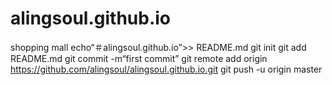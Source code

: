 # alingsoul.github.io
shopping mall
echo“＃alingsoul.github.io”>> README.md 
git init 
git add README.md 
git commit -m“first commit” 
git remote add origin https://github.com/alingsoul/alingsoul.github.io.git
git push -u origin master

